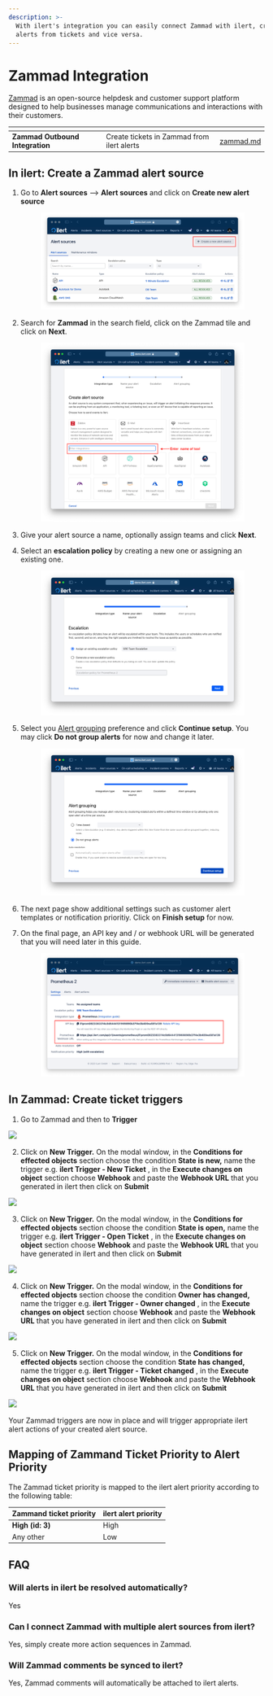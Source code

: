 ```yaml
---
description: >-
  With ilert's integration you can easily connect Zammad with ilert, create
  alerts from tickets and vice versa.
---
```


# Zammad Integration

[Zammad](https://zammad.com/en) is an open-source helpdesk and customer support platform designed to help businesses manage communications and interactions with their customers.

<table data-card-size="large" data-view="cards"><thead><tr><th></th><th></th><th data-hidden data-card-target data-type="content-ref"></th></tr></thead><tbody><tr><td><strong>Zammad Outbound Integration</strong></td><td>Create tickets in Zammad from ilert alerts</td><td><a href="../outbound-integrations/zammad.md">zammad.md</a></td></tr></tbody></table>

## In ilert: Create a Zammad alert source <a href="#in-ilert" id="in-ilert"></a>

1.  Go to **Alert sources** --> **Alert sources** and click on **Create new alert source**

    <figure><img src="../.gitbook/assets/Screenshot 2023-08-28 at 10.21.10.png" alt=""><figcaption></figcaption></figure>
2.  Search for **Zammad** in the search field, click on the Zammad tile and click on **Next**.&#x20;

    <figure><img src="../.gitbook/assets/Screenshot 2023-08-28 at 10.24.23.png" alt=""><figcaption></figcaption></figure>
3. Give your alert source a name, optionally assign teams and click **Next**.
4.  Select an **escalation policy** by creating a new one or assigning an existing one.

    <figure><img src="../.gitbook/assets/Screenshot 2023-08-28 at 11.37.47.png" alt=""><figcaption></figcaption></figure>
5.  Select you [Alert grouping](../alerting/alert-sources.md#alert-grouping) preference and click **Continue setup**. You may click **Do not group alerts** for now and change it later.&#x20;

    <figure><img src="../.gitbook/assets/Screenshot 2023-08-28 at 11.38.24.png" alt=""><figcaption></figcaption></figure>
6. The next page show additional settings such as customer alert templates or notification prioritiy. Click on **Finish setup** for now.
7.  On the final page, an API key and / or webhook URL will be generated that you will need later in this guide.

    <figure><img src="../.gitbook/assets/Screenshot 2023-08-28 at 11.47.34 (1).png" alt=""><figcaption></figcaption></figure>

## In Zammad: Create ticket triggers <a href="#in-topdesk" id="in-topdesk"></a>

1. Go to Zammad and then to **Trigger**

![](../.gitbook/assets/Screenshot\_07\_02\_21\_\_13\_13.png)

2. Click on **New Trigger.** On the modal window, in the **Conditions for effected objects** section choose the condition **State is new,** name the trigger e.g. **ilert Trigger - New Ticket** , in the **Execute changes on object** section choose **Webhook** and paste the **Webhook URL** that you generated in ilert then click on **Submit**

![](../.gitbook/assets/Screenshot\_07\_02\_21\_\_13\_18.png)

3. Click on **New Trigger.** On the modal window, in the **Conditions for effected objects** section choose the condition **State is open,** name the trigger e.g. **ilert Trigger - Open Ticket** , in the **Execute changes on object** section choose **Webhook** and paste the **Webhook URL** that you have generated in ilert and then click on **Submit**

![](../.gitbook/assets/Screenshot\_07\_02\_21\_\_13\_24.png)

4. Click on **New Trigger.** On the modal window, in the **Conditions for effected objects** section choose the condition **Owner has changed,** name the trigger e.g. **ilert Trigger - Owner changed** , in the **Execute changes on object** section choose **Webhook** and paste the **Webhook URL** that you have generated in ilert and then click on **Submit**

![](../.gitbook/assets/Screenshot\_07\_02\_21\_\_13\_26.png)

5. Click on **New Trigger.** On the modal window, in the **Conditions for effected objects** section choose the condition **State has changed,** name the trigger e.g. **ilert Trigger - Ticket changed** , in the **Execute changes on object** section choose **Webhook** and paste the **Webhook URL** that you have generated in ilert and then click on **Submit**

![](../.gitbook/assets/Screenshot\_07\_02\_21\_\_13\_27.png)

Your Zammad triggers are now in place and will trigger appropriate ilert alert actions of your created alert source.

## Mapping of Zammand Ticket Priority to Alert Priority

The Zammad ticket priority is mapped to the ilert alert priority according to the following table:

| Zammand ticket priority | ilert alert priority |
| ----------------------- | -------------------- |
| **High (id: 3)**        | High                 |
| Any other               | Low                  |

## FAQ <a href="#faq" id="faq"></a>

### **Will alerts in ilert be resolved automatically?**

Yes

### **Can I connect Zammad with multiple alert sources from ilert?**

Yes, simply create more action sequences in Zammad.

### Will Zammad comments be synced to ilert?

Yes, Zammad comments will automatically be attached to ilert alerts.
